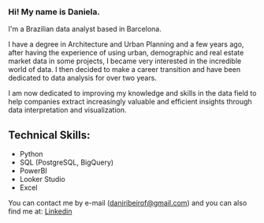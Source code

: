 ### Hi! My name is Daniela.

I'm a Brazilian data analyst based in Barcelona.

I have a degree in Architecture and Urban Planning and a few years ago, after having the experience of using urban, demographic and real estate market data in some projects, I became very interested in the incredible world of data. I then decided to make a career transition and have been dedicated to data analysis for over two years.

I am now dedicated to improving my knowledge and skills in the data field to help companies extract increasingly valuable and efficient insights through data interpretation and visualization.

## Technical Skills:
* Python
* SQL (PostgreSQL, BigQuery)
* PowerBI
* Looker Studio
* Excel

You can contact me by e-mail (daniribeirof@gmail.com) and you can also find me at:
[Linkedin](https://www.linkedin.com/in/danielarfonseca/)
